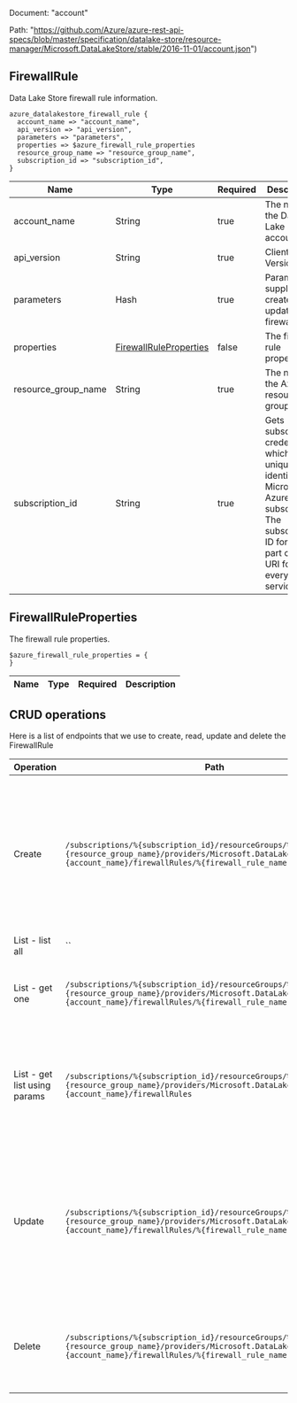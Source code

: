 Document: "account"


Path: "https://github.com/Azure/azure-rest-api-specs/blob/master/specification/datalake-store/resource-manager/Microsoft.DataLakeStore/stable/2016-11-01/account.json")

## FirewallRule

Data Lake Store firewall rule information.

```puppet
azure_datalakestore_firewall_rule {
  account_name => "account_name",
  api_version => "api_version",
  parameters => "parameters",
  properties => $azure_firewall_rule_properties
  resource_group_name => "resource_group_name",
  subscription_id => "subscription_id",
}
```

| Name        | Type           | Required       | Description       |
| ------------- | ------------- | ------------- | ------------- |
|account_name | String | true | The name of the Data Lake Store account. |
|api_version | String | true | Client Api Version. |
|parameters | Hash | true | Parameters supplied to create or update the firewall rule. |
|properties | [FirewallRuleProperties](#firewallruleproperties) | false | The firewall rule properties. |
|resource_group_name | String | true | The name of the Azure resource group. |
|subscription_id | String | true | Gets subscription credentials which uniquely identify Microsoft Azure subscription. The subscription ID forms part of the URI for every service call. |
        
## FirewallRuleProperties

The firewall rule properties.

```puppet
$azure_firewall_rule_properties = {
}
```

| Name        | Type           | Required       | Description       |
| ------------- | ------------- | ------------- | ------------- |



## CRUD operations

Here is a list of endpoints that we use to create, read, update and delete the FirewallRule

| Operation | Path | Verb | Description | OperationID |
| ------------- | ------------- | ------------- | ------------- | ------------- |
|Create|`/subscriptions/%{subscription_id}/resourceGroups/%{resource_group_name}/providers/Microsoft.DataLakeStore/accounts/%{account_name}/firewallRules/%{firewall_rule_name}`|Put|Creates or updates the specified firewall rule. During update, the firewall rule with the specified name will be replaced with this new firewall rule.|FirewallRules_CreateOrUpdate|
|List - list all|``||||
|List - get one|`/subscriptions/%{subscription_id}/resourceGroups/%{resource_group_name}/providers/Microsoft.DataLakeStore/accounts/%{account_name}/firewallRules/%{firewall_rule_name}`|Get|Gets the specified Data Lake Store firewall rule.|FirewallRules_Get|
|List - get list using params|`/subscriptions/%{subscription_id}/resourceGroups/%{resource_group_name}/providers/Microsoft.DataLakeStore/accounts/%{account_name}/firewallRules`|Get|Lists the Data Lake Store firewall rules within the specified Data Lake Store account.|FirewallRules_ListByAccount|
|Update|`/subscriptions/%{subscription_id}/resourceGroups/%{resource_group_name}/providers/Microsoft.DataLakeStore/accounts/%{account_name}/firewallRules/%{firewall_rule_name}`|Put|Creates or updates the specified firewall rule. During update, the firewall rule with the specified name will be replaced with this new firewall rule.|FirewallRules_CreateOrUpdate|
|Delete|`/subscriptions/%{subscription_id}/resourceGroups/%{resource_group_name}/providers/Microsoft.DataLakeStore/accounts/%{account_name}/firewallRules/%{firewall_rule_name}`|Delete|Deletes the specified firewall rule from the specified Data Lake Store account.|FirewallRules_Delete|
